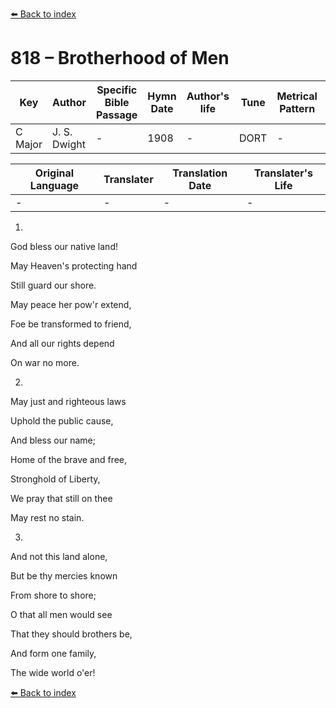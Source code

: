 [⬅️ Back to index](../README.md)

# 818 – Brotherhood of Men

Key | Author   | Specific Bible Passage     |Hymn Date |Author's life |Tune |Metrical Pattern   |Composer/Source
-- | --------- | ---------------------------|----------|--------------|-----|-------------------|-------------  
C Major |J. S. Dwight |- |1908 |- |DORT |- |Lowell Mason

Original Language | Translater | Translation Date   | Translater's Life  
----------------- | --------- | --------------------|-------------     
\- |- |- |-




1.

God bless our native land!

May Heaven's protecting hand

Still guard our shore.

May peace her pow'r extend,

Foe be transformed to friend,

And all our rights depend

On war no more.



2.

May just and righteous laws

Uphold the public cause,

And bless our name;

Home of the brave and free,

Stronghold of Liberty,

We pray that still on thee

May rest no stain.



3.

And not this land alone,

But be thy mercies known

From shore to shore;

O that all men would see

That they should brothers be,

And form one family,

The wide world o'er!



[⬅️ Back to index](../README.md)
